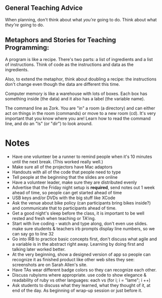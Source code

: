 ## General Teaching Advice

When planning, don't think about what _you're_ going to do. Think about what _they're_ going to do.


## Metaphors and Stories for Teaching Programming:

A program is like a recipe. There's two parts: a list of ingredients and a list of instructions. Think of code as the instructions and data as the ingredients. 

Also, to extend the metaphor, think about doubling a recipe: the instructions don't change even though the data are different this time.

Computer memory is like a warehouse with lots of boxes. Each box has something inside (the data) and it also has a label (the variable name).

The command line as Zork. You are "in" a room (a directory) and can either act on things in the room (commands) or move to a new room (cd). It's very important that you know where you are! Learn how to read the command line, and do an "ls" (or "dir") to look around.

# Notes
* Have one volunteer be a runner to remind people when it's 10 minutes until the next break. (This worked really well.)
* Make sure all of the projectors have Mac adaptors
* Handouts with all of the code that people need to type
* Tell people at the beginning that the slides are online
* Have a volunteer leader, make sure they are distributed evenly
* Advertise that the Friday night setup is **required**, send notes out 1 week ahead of time, so people can get started ahead of time
* USB keys and/or DVDs with the big stuff like XCode
* Ask the venue about bike policy (can participants bring bikes inside?) and communicate that to participants ahead of time.
* Get a good night's sleep before the class, it is important to be well rested and fresh when teaching or TA'ing.
* Start with live coding - watch and type along, don't even use slides. make sure students & teachers irb prompts display line numbers, so we can say go to line 32
* Go into IRB to practice basic concepts first, don't discuss what agile and a variable is in the abstract right away. Learning by doing first and talking later worked better.
* At the very beginning, show a designed version of app so people can recognize it as finished product like other web sites they see: screenshots are on Sarah Allen's site.
* Have TAs wear different badge colors so they can recognize each other.
* Discuss rubyisms where appropriate. use code to show elegance & readability of ruby vs other languages: each vs (for i; i = "lame"; i ++)
* Ask students to discuss what they learned, what they thought of it, at end of the day. As beginning of wrap-up session or just before it.
